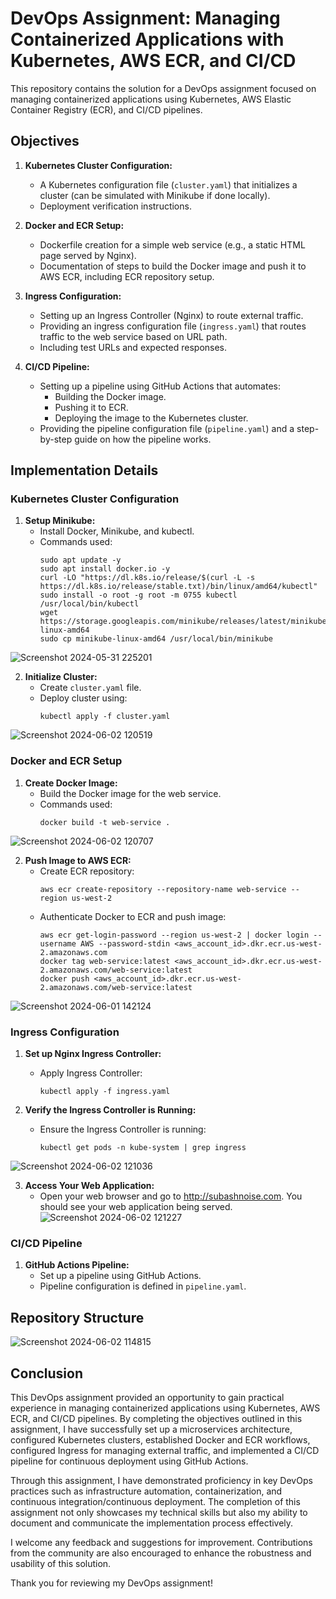 # DevOps Assignment: Managing Containerized Applications with Kubernetes, AWS ECR, and CI/CD

This repository contains the solution for a DevOps assignment focused on managing containerized applications using Kubernetes, AWS Elastic Container Registry (ECR), and CI/CD pipelines.

## Objectives

1. **Kubernetes Cluster Configuration:**
    - A Kubernetes configuration file (`cluster.yaml`) that initializes a cluster (can be simulated with Minikube if done locally).
    - Deployment verification instructions.

2. **Docker and ECR Setup:**
    - Dockerfile creation for a simple web service (e.g., a static HTML page served by Nginx).
    - Documentation of steps to build the Docker image and push it to AWS ECR, including ECR repository setup.

3. **Ingress Configuration:**
    - Setting up an Ingress Controller (Nginx) to route external traffic.
    - Providing an ingress configuration file (`ingress.yaml`) that routes traffic to the web service based on URL path.
    - Including test URLs and expected responses.

4. **CI/CD Pipeline:**
    - Setting up a pipeline using GitHub Actions that automates:
        - Building the Docker image.
        - Pushing it to ECR.
        - Deploying the image to the Kubernetes cluster.
    - Providing the pipeline configuration file (`pipeline.yaml`) and a step-by-step guide on how the pipeline works.

## Implementation Details

### Kubernetes Cluster Configuration

1. **Setup Minikube:**
    - Install Docker, Minikube, and kubectl.
    - Commands used:
        ```
        sudo apt update -y
        sudo apt install docker.io -y
        curl -LO "https://dl.k8s.io/release/$(curl -L -s https://dl.k8s.io/release/stable.txt)/bin/linux/amd64/kubectl"
        sudo install -o root -g root -m 0755 kubectl /usr/local/bin/kubectl
        wget https://storage.googleapis.com/minikube/releases/latest/minikube-linux-amd64
        sudo cp minikube-linux-amd64 /usr/local/bin/minikube
        ```
![Screenshot 2024-05-31 225201](https://github.com/Subash-456/Noise_Assignment/assets/126191558/59415c39-2087-4eb8-bb47-5bf185527781)

2. **Initialize Cluster:**
    - Create `cluster.yaml` file.
    - Deploy cluster using:
        ```
        kubectl apply -f cluster.yaml
        ```
![Screenshot 2024-06-02 120519](https://github.com/Subash-456/Noise_Assignment/assets/126191558/8b3b6f2d-7d20-4c85-b13d-1472efd3fbc3)


### Docker and ECR Setup

1. **Create Docker Image:**
    - Build the Docker image for the web service.
    - Commands used:
        ```
        docker build -t web-service .
        ```
![Screenshot 2024-06-02 120707](https://github.com/Subash-456/Noise_Assignment/assets/126191558/f024a104-1ea4-4849-952c-725dc7f540c8)

2. **Push Image to AWS ECR:**
    - Create ECR repository:
        ```
        aws ecr create-repository --repository-name web-service --region us-west-2
        ```
    - Authenticate Docker to ECR and push image:
        ```
        aws ecr get-login-password --region us-west-2 | docker login --username AWS --password-stdin <aws_account_id>.dkr.ecr.us-west-2.amazonaws.com
        docker tag web-service:latest <aws_account_id>.dkr.ecr.us-west-2.amazonaws.com/web-service:latest
        docker push <aws_account_id>.dkr.ecr.us-west-2.amazonaws.com/web-service:latest
        ```
![Screenshot 2024-06-01 142124](https://github.com/Subash-456/Noise_Assignment/assets/126191558/ff5223eb-a849-4cac-98cb-95bfca314889)


### Ingress Configuration

1. **Set up Nginx Ingress Controller:**
    - Apply Ingress Controller:
        ```
        kubectl apply -f ingress.yaml
        ```

2. **Verify the Ingress Controller is Running:**
    - Ensure the Ingress Controller is running:
        ```
        kubectl get pods -n kube-system | grep ingress
        ```
![Screenshot 2024-06-02 121036](https://github.com/Subash-456/Noise_Assignment/assets/126191558/5ffc75bd-ddfa-40b0-af9c-727e05653fca)


3. **Access Your Web Application:**
    - Open your web browser and go to http://subashnoise.com. You should see your web application being served.
![Screenshot 2024-06-02 121227](https://github.com/Subash-456/Noise_Assignment/assets/126191558/437f67bb-c35b-4430-a580-7afffa6f2457)




### CI/CD Pipeline

1. **GitHub Actions Pipeline:**
    - Set up a pipeline using GitHub Actions.
    - Pipeline configuration is defined in `pipeline.yaml`.

## Repository Structure
![Screenshot 2024-06-02 114815](https://github.com/Subash-456/Noise_Assignment/assets/126191558/6e76d01f-5587-476d-b8ad-ffcb81a103e8)

## Conclusion

This DevOps assignment provided an opportunity to gain practical experience in managing containerized applications using Kubernetes, AWS ECR, and CI/CD pipelines. By completing the objectives outlined in this assignment, I have successfully set up a microservices architecture, configured Kubernetes clusters, established Docker and ECR workflows, configured Ingress for managing external traffic, and implemented a CI/CD pipeline for continuous deployment using GitHub Actions.

Through this assignment, I have demonstrated proficiency in key DevOps practices such as infrastructure automation, containerization, and continuous integration/continuous deployment. The completion of this assignment not only showcases my technical skills but also my ability to document and communicate the implementation process effectively.

I welcome any feedback and suggestions for improvement. Contributions from the community are also encouraged to enhance the robustness and usability of this solution.

Thank you for reviewing my DevOps assignment!

